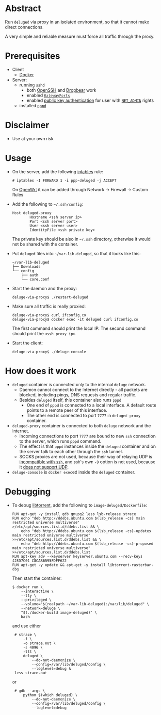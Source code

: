 # Abstract

Run [`deluged`](https://deluge-torrent.org/) via proxy in an isolated
environment, so that it cannot make direct connections.

A very simple and reliable measure must force all traffic through the proxy.

# Prerequisites

* Client
  * [Docker](https://www.docker.com/)
* Server:
  * running `sshd`
    * both [OpenSSH](https://www.openssh.com/) and [Dropbear](
      https://matt.ucc.asn.au/dropbear/dropbear.html) work
    * enabled [`GatewayPorts`](
      http://www.snailbook.com/faq/gatewayports.auto.html)
    * enabled [public key authentication](
      https://wiki.archlinux.org/index.php/SSH_keys) for user with
      [`NET_ADMIN`](http://man7.org/linux/man-pages/man7/capabilities.7.html)
      rights
  * installed [`pppd`](https://linux.die.net/man/8/pppd)

# Disclaimer

* Use at your own risk

# Usage

* On the server, add the following [iptables](
  https://linux.die.net/man/8/iptables) rule:

      # iptables -I FORWARD 1 -i ppp-deluged -j ACCEPT
  
  On [OpenWrt](https://openwrt.org/) it can be added through Network &rarr;
  Firewall &rarr; Custom Rules

* Add the following to `~/.ssh/config`:

      Host deluged-proxy
              Hostname <ssh server ip>
              Port <ssh server port>
              User <ssh server user>
              IdentityFile <ssh private key>

  The private key should be also in `~/.ssh` directory, otherwise it would not
  be shared with the container.

* Put `deluged` files into `~/var-lib-deluged`, so that it looks like this:

      ~/var-lib-deluged
      ├── Downloads
      └── config
          ├── auth
          └── core.conf

* Start the daemon and the proxy:

      deluge-via-proxy$ ./restart-deluged

* Make sure all traffic is really proxied:

      deluge-via-proxy$ curl ifconfig.co
      deluge-via-proxy$ docker exec -it deluged curl ifconfig.co

  The first command should print the local IP. The second command should print
  the `<ssh proxy ip>`.

* Start the client:

      deluge-via-proxy$ ./deluge-console

# How does it work

* `deluged` container is connected only to the internal `deluge` network.
  * Daemon cannot connect to the Internet directly - all packets are blocked,
    including pings, DNS requests and regular traffic.
  * Besides `deluged` itself, this container also runs `pppd`
    * One end of `pppd` is connected to a local interface. A default route
      points to a remote peer of this interface.
    * The other end is connected to port `7777` in `deluged-proxy` container.
* `deluged-proxy` container is connected to both `deluge` network and
  the Internet.
  * Incoming connections to port `7777` are bound to new `ssh` connection to
    the server, which runs `pppd` command.
  * The effect is that `pppd` instances inside the `deluged` container and on
    the server talk to each other through the `ssh` tunnel.
  * SOCKS proxies are not used, because their way of relaying UDP
    is [incompatible with `ssh`](https://stackoverflow.com/questions/41967217),
    and `ssh`'s own `-D` option is not used, because it [does not support UDP](
    https://superuser.com/questions/639425).
* `deluge-console` is `docker exec`ed inside the `deluged` container.

# Debugging

* To debug [libtorrent](https://www.libtorrent.org), add the following to
  `image-deluged/Dockerfile`:

      RUN apt-get -y install gdb gnupg2 less lsb-release strace
      RUN echo "deb http://ddebs.ubuntu.com $(lsb_release -cs) main restricted universe multiverse"           >/etc/apt/sources.list.d/ddebs.list && \
          echo "deb http://ddebs.ubuntu.com $(lsb_release -cs)-updates main restricted universe multiverse"  >>/etc/apt/sources.list.d/ddebs.list && \
          echo "deb http://ddebs.ubuntu.com $(lsb_release -cs)-proposed main restricted universe multiverse" >>/etc/apt/sources.list.d/ddebs.list
      RUN apt-key adv --keyserver keyserver.ubuntu.com --recv-keys 428D7C01 C8CAB6595FDFF622
      RUN apt-get -y update && apt-get -y install libtorrent-rasterbar-dbg

   Then start the container:

      $ docker run \
          --interactive \
          --tty \
          --privileged \
          --volume="$(realpath ~/var-lib-deluged):/var/lib/deluged" \
          --network=deluge \
          "$(./docker-build image-deluged)" \
          bash

   and use either

       # strace \
           -f \
           -o strace.out \
           -s 4096 \
           -ttt \
           deluged \
               --do-not-daemonize \
               --config=/var/lib/deluged/config \
               --loglevel=debug &
       less strace.out

   or

       # gdb --args \
           python $(which deluged) \
               --do-not-daemonize \
               --config=/var/lib/deluged/config \
               --loglevel=debug
